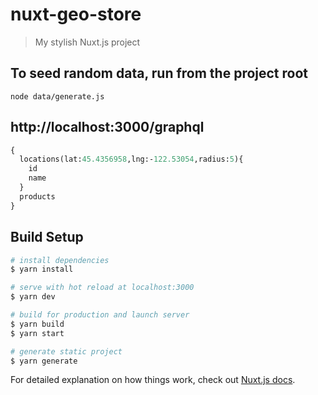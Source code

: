 # nuxt-geo-store

> My stylish Nuxt.js project

## To seed random data, run from the project root
```
node data/generate.js
```

## http://localhost:3000/graphql

```graphql
{
  locations(lat:45.4356958,lng:-122.53054,radius:5){
    id
    name
  }
  products
}
```

## Build Setup

```bash
# install dependencies
$ yarn install

# serve with hot reload at localhost:3000
$ yarn dev

# build for production and launch server
$ yarn build
$ yarn start

# generate static project
$ yarn generate
```

For detailed explanation on how things work, check out [Nuxt.js docs](https://nuxtjs.org).
